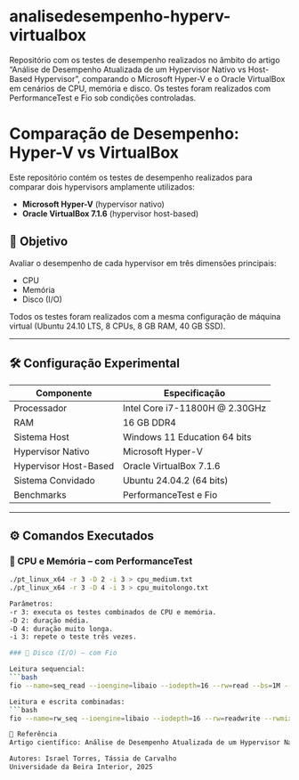 # analisedesempenho-hyperv-virtualbox
Repositório com os testes de desempenho realizados no âmbito do artigo “Análise de Desempenho Atualizada de um Hypervisor Nativo vs Host-Based Hypervisor”, comparando o Microsoft Hyper-V e o Oracle VirtualBox em cenários de CPU, memória e disco. Os testes foram realizados com PerformanceTest e Fio sob condições controladas.

# Comparação de Desempenho: Hyper-V vs VirtualBox

Este repositório contém os testes de desempenho realizados para comparar dois hypervisors amplamente utilizados:

- **Microsoft Hyper-V** (hypervisor nativo)
- **Oracle VirtualBox 7.1.6** (hypervisor host-based)

## 🎯 Objetivo

Avaliar o desempenho de cada hypervisor em três dimensões principais:

- CPU
- Memória
- Disco (I/O)

Todos os testes foram realizados com a mesma configuração de máquina virtual (Ubuntu 24.10 LTS, 8 CPUs, 8 GB RAM, 40 GB SSD).

---

## 🛠️ Configuração Experimental

| Componente            | Especificação                      |
|-----------------------|------------------------------------|
| Processador           | Intel Core i7-11800H @ 2.30GHz     |
| RAM                   | 16 GB DDR4                         |
| Sistema Host          | Windows 11 Education 64 bits       |
| Hypervisor Nativo     | Microsoft Hyper-V                  |
| Hypervisor Host-Based | Oracle VirtualBox 7.1.6            |
| Sistema Convidado     | Ubuntu 24.04.2 (64 bits)         |
| Benchmarks            | PerformanceTest e Fio              |

---

## ⚙️ Comandos Executados

### 📌 CPU e Memória – com PerformanceTest

```bash
./pt_linux_x64 -r 3 -D 2 -i 3 > cpu_medium.txt
./pt_linux_x64 -r 3 -D 4 -i 3 > cpu_muitolongo.txt

Parâmetros:
-r 3: executa os testes combinados de CPU e memória.
-D 2: duração média.
-D 4: duração muito longa.
-i 3: repete o teste três vezes.

### 📌 Disco (I/O) – com Fio

Leitura sequencial:
```bash
fio --name=seq_read --ioengine=libaio --iodepth=16 --rw=read --bs=1M --direct=1 --size=4G --numjobs=3 --runtime=60 --group_reporting > seq_read_results.txt

Leitura e escrita combinadas:
```bash
fio --name=rw_seq --ioengine=libaio --iodepth=16 --rw=readwrite --rwmixread=50 --bs=1M --direct=1 --size=4G --numjobs=3 --runtime=60 --group_reporting > rw_seq_results.txt

📖 Referência
Artigo científico: Análise de Desempenho Atualizada de um Hypervisor Nativo vs Host-Based Hypervisor

Autores: Israel Torres, Tássia de Carvalho
Universidade da Beira Interior, 2025
